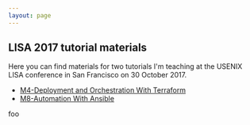 ```yaml
---
layout: page
---
```

## LISA 2017 tutorial materials

Here you can find materials for two tutorials I'm teaching at the
USENIX LISA conference in San Francisco on 30 October 2017.

- [M4-Deployment and Orchestration With Terraform](terraform)
- [M8-Automation With Ansible](ansible)

foo
